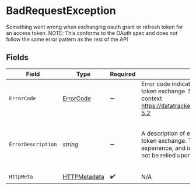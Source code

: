 # BadRequestException

Something went wrong when exchanging oauth grant or refresh token for an access token. NOTE: This conforms to the OAuth spec and does not follow the same error pattern as the rest of the API


## Fields

| Field                                                                                                                                                                                          | Type                                                                                                                                                                                           | Required                                                                                                                                                                                       | Description                                                                                                                                                                                    | Example                                                                                                                                                                                        |
| ---------------------------------------------------------------------------------------------------------------------------------------------------------------------------------------------- | ---------------------------------------------------------------------------------------------------------------------------------------------------------------------------------------------- | ---------------------------------------------------------------------------------------------------------------------------------------------------------------------------------------------- | ---------------------------------------------------------------------------------------------------------------------------------------------------------------------------------------------- | ---------------------------------------------------------------------------------------------------------------------------------------------------------------------------------------------- |
| `ErrorCode`                                                                                                                                                                                    | [ErrorCode](../../Models/Errors/ErrorCode.md)                                                                                                                                                  | :heavy_minus_sign:                                                                                                                                                                             | Error code indicating what went wrong with the oauth token exchange. See the OAuth2 RFC for further context https://datatracker.ietf.org/doc/html/rfc6749#section-5.2                          |                                                                                                                                                                                                |
| `ErrorDescription`                                                                                                                                                                             | *string*                                                                                                                                                                                       | :heavy_minus_sign:                                                                                                                                                                             | A description of exactly went wrong with the oauth token exchange. This is meant to improve developer experience, and is subject to change, so this should not be relied upon programatically. | The requested scope is invalid, unknown, or malformed.                                                                                                                                         |
| `HttpMeta`                                                                                                                                                                                     | [HTTPMetadata](../../Models/Components/HTTPMetadata.md)                                                                                                                                        | :heavy_check_mark:                                                                                                                                                                             | N/A                                                                                                                                                                                            |                                                                                                                                                                                                |